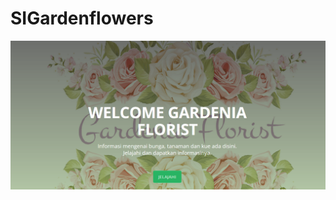 # SIGardenflowers
<p align="center">
    <img src="blog/public/asset/images/gf.png" width="1280" title="Sistem Informasi Gardenia Florist"/>
</p>